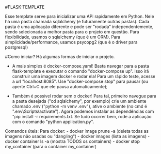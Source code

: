 #FLASK-TEMPLATE

Esse template serve para inicializar uma API rapidamente em Python.
Nele há uma pasta chamada sqlalchemy (e futuramente outras pastas). Cada pasta é uma aplicação diferente e pode ser "rodada" independentemente, sendo selecionada a melhor pasta para o projeto em questão.
Para flexibilidade, usamos o sqlalchemy (que é um ORM). Para simplicidade/performance, usamos psycopg2 (que é o driver para postgresql)

#Como iniciar?
Há algumas formas de iniciar o projeto.
- A mais simples é docker-compose.yaml! Basta navegar para a pasta flask-template e executar o comando "docker-compose up". Isso irá construir uma imagem docker e rodar ela! Para um rápido teste, acesse a url "localhost:8085". Use "docker-compose stop" para pausar (ou aperte Ctrl+C que ele pausa automaticamente);

- Também é possível rodar sem o docker! Para tal, primeiro navegue para a pasta desejada ("cd sqlalchemy", por exemplo) crie um ambiente chamado .env ("python -m venv .env"), ative o ambiente (no cmd é ".env\Scripts\activate"). Agora podemos instalar as dependências com "pip install -r requirements.txt. Se tudo ocorrer bem, rode a aplicação com o comando "python application.py".

Comandos úteis:
    Para docker:
        - docker image prune -a (deleta todas as imagens não usadas ou "dangling")
        - docker images (lista as imagens)
        - docker container ls -a (mostra TODOS os containers)
        - docker stop my_container (para o container my_container)
